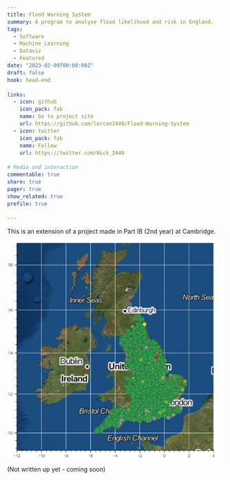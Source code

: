 ```yaml
---
title: Flood Warning System
summary: A program to analyse flood likelihood and risk in England.
tags:
  - Software
  - Machine Learning
  - Dataviz
  - Featured
date: "2023-02-09T00:00:00Z"
draft: false
hook: head-end

links:
  - icon: github
    icon_pack: fab
    name: Go to project site
    url: https://github.com/lorcan2440/Flood-Warning-System
  - icon: twitter
    icon_pack: fab
    name: Follow
    url: https://twitter.com/Nick_2440

# Media and interaction
commentable: true
share: true
pager: true
show_related: true
profile: true

---
```


This is an extension of a project made in Part IB (2nd year) at Cambridge.

![](satellite_uk_stations.png)

(Not written up yet - coming soon)

